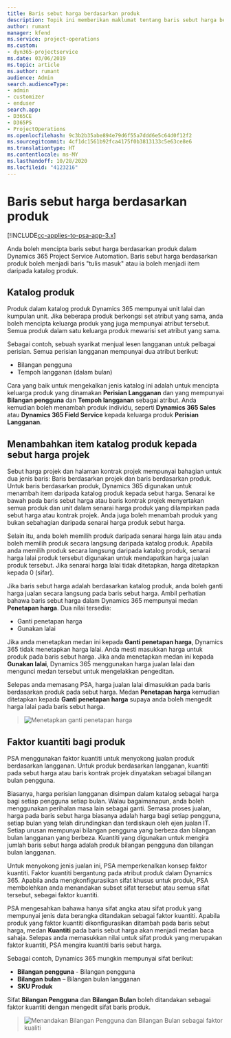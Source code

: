 ```yaml
---
title: Baris sebut harga berdasarkan produk
description: Topik ini memberikan maklumat tentang baris sebut harga berdasarkan produk.
author: rumant
manager: kfend
ms.service: project-operations
ms.custom:
- dyn365-projectservice
ms.date: 03/06/2019
ms.topic: article
ms.author: rumant
audience: Admin
search.audienceType:
- admin
- customizer
- enduser
search.app:
- D365CE
- D365PS
- ProjectOperations
ms.openlocfilehash: 9c3b2b35abe894e79d6f55a7ddd6e5c64d0f12f2
ms.sourcegitcommit: 4cf1dc1561b92fca4175f0b3813133c5e63ce8e6
ms.translationtype: HT
ms.contentlocale: ms-MY
ms.lasthandoff: 10/28/2020
ms.locfileid: "4123216"
---
```

# <a name="product-based-quote-lines"></a>Baris sebut harga berdasarkan produk

[!INCLUDE[cc-applies-to-psa-app-3.x](../includes/cc-applies-to-psa-app-3x.md)]


Anda boleh mencipta baris sebut harga berdasarkan produk dalam Dynamics 365 Project Service Automation. Baris sebut harga berdasarkan produk boleh menjadi baris "tulis masuk" atau ia boleh menjadi item daripada katalog produk.

## <a name="product-catalog"></a>Katalog produk

Produk dalam katalog produk Dynamics 365 mempunyai unit lalai dan kumpulan unit. Jika beberapa produk berkongsi set atribut yang sama, anda boleh mencipta keluarga produk yang juga mempunyai atribut tersebut. Semua produk dalam satu keluarga produk mewarisi set atribut yang sama.

Sebagai contoh, sebuah syarikat menjual lesen langganan untuk pelbagai perisian. Semua perisian langganan mempunyai dua atribut berikut:

- Bilangan pengguna 
- Tempoh langganan (dalam bulan)

Cara yang baik untuk mengekalkan jenis katalog ini adalah untuk mencipta keluarga produk yang dinamakan **Perisian Langganan** dan yang mempunyai **Bilangan pengguna** dan **Tempoh langganan** sebagai atribut. Anda kemudian boleh menambah produk individu, seperti **Dynamics 365 Sales** atau **Dynamics 365 Field Service** kepada keluarga produk **Perisian Langganan**.

## <a name="adding-product-catalog-items-to-a-project-quote"></a>Menambahkan item katalog produk kepada sebut harga projek

Sebut harga projek dan halaman kontrak projek mempunyai bahagian untuk dua jenis baris: Baris berdasarkan projek dan baris berdasarkan produk. Untuk baris berdasarkan produk, Dynamics 365 digunakan untuk menambah item daripada katalog produk kepada sebut harga. Senarai ke bawah pada baris sebut harga atau baris kontrak projek menyertakan semua produk dan unit dalam senarai harga produk yang dilampirkan pada sebut harga atau kontrak projek. Anda juga boleh menambah produk yang bukan sebahagian daripada senarai harga produk sebut harga.

Selain itu, anda boleh memilih produk daripada senarai harga lain atau anda boleh memilih produk secara langsung daripada katalog produk. Apabila anda memilih produk secara langsung daripada katalog produk, senarai harga lalai produk tersebut digunakan untuk mendapatkan harga jualan produk tersebut. Jika senarai harga lalai tidak ditetapkan, harga ditetapkan kepada 0 (sifar).

Jika baris sebut harga adalah berdasarkan katalog produk, anda boleh ganti harga jualan secara langsung pada baris sebut harga. Ambil perhatian bahawa baris sebut harga dalam Dynamics 365 mempunyai medan **Penetapan harga**. Dua nilai tersedia:

- Ganti penetapan harga  
- Gunakan lalai

Jika anda menetapkan medan ini kepada **Ganti penetapan harga**, Dynamics 365 tidak menetapkan harga lalai. Anda mesti masukkan harga untuk produk pada baris sebut harga. Jika anda menetapkan medan ini kepada **Gunakan lalai**, Dynamics 365 menggunakan harga jualan lalai dan mengunci medan tersebut untuk mengelakkan pengeditan.

Selepas anda memasang PSA, harga jualan lalai dimasukkan pada baris berdasarkan produk pada sebut harga. Medan **Penetapan harga** kemudian ditetapkan kepada **Ganti penetapan harga** supaya anda boleh mengedit harga lalai pada baris sebut harga.

> ![Menetapkan ganti penetapan harga](media/basic-guide-10.png)
 
## <a name="quantity-factors-for-products"></a>Faktor kuantiti bagi produk

PSA menggunakan faktor kuantiti untuk menyokong jualan produk berdasarkan langganan. Untuk produk berdasarkan langganan, kuantiti pada sebut harga atau baris kontrak projek dinyatakan sebagai bilangan bulan pengguna.

Biasanya, harga perisian langganan disimpan dalam katalog sebagai harga bagi setiap pengguna setiap bulan. Walau bagaimanapun, anda boleh menggunakan perihalan masa lain sebagai ganti. Semasa proses jualan, harga pada baris sebut harga biasanya adalah harga bagi setiap pengguna, setiap bulan yang telah dirundingkan dan terdiskaun oleh ejen jualan IT. Setiap urusan mempunyai bilangan pengguna yang berbeza dan bilangan bulan langganan yang berbeza. Kuantiti yang digunakan untuk mengira jumlah baris sebut harga adalah produk bilangan pengguna dan bilangan bulan langganan.

Untuk menyokong jenis jualan ini, PSA memperkenalkan konsep faktor kuantiti. Faktor kuantiti bergantung pada atribut produk dalam Dynamics 365. Apabila anda mengkonfigurasikan sifat khusus untuk produk, PSA membolehkan anda menandakan subset sifat tersebut atau semua sifat tersebut, sebagai faktor kuantiti.

PSA mengesahkan bahawa hanya sifat angka atau sifat produk yang mempunyai jenis data berangka ditandakan sebagai faktor kuantiti. Apabila produk yang faktor kuantiti dikonfigurasikan ditambah pada baris sebut harga, medan **Kuantiti** pada baris sebut harga akan menjadi medan baca sahaja. Selepas anda memasukkan nilai untuk sifat produk yang merupakan faktor kuantiti, PSA mengira kuantiti baris sebut harga.

Sebagai contoh, Dynamics 365 mungkin mempunyai sifat berikut: 

- **Bilangan pengguna** - Bilangan pengguna 
- **Bilangan bulan** – Bilangan bulan langganan
- **SKU Produk** 

Sifat **Bilangan Pengguna** dan **Bilangan Bulan** boleh ditandakan sebagai faktor kuantiti dengan mengedit sifat baris produk. 

> ![Menandakan Bilangan Pengguna dan Bilangan Bulan sebagai faktor kualiti](media/basic-guide-11.png)
 
